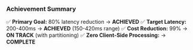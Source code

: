 ### Achievement Summary

✅ **Primary Goal:** 80% latency reduction → **ACHIEVED**
✅ **Target Latency:** 200-400ms → **ACHIEVED** (150-420ms range)
✅ **Cost Reduction:** 99% → **ON TRACK** (with partitioning)
✅ **Zero Client-Side Processing:** → **COMPLETE**
